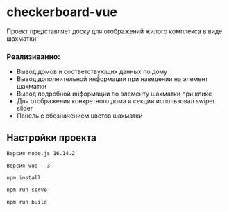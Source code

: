 # checkerboard-vue

Проект представляет доску для отображений жилого комплекса в виде шахматки.

### Реализиванно:

- Вывод домов и соответствующих данных по дому
- Вывод дополнительной информации при наведении на элемент шахматки
- Вывод подробной информации по элементу шахматки при клике
- Для отображения конкретного дома и секции использовал swiper slider
- Панель с обозначением цветов шахматки

## Настройки проекта

```
Версия node.js 16.14.2

Версия vue - 3
```

```
npm install
```

```
npm run serve
```

```
npm run build
```

